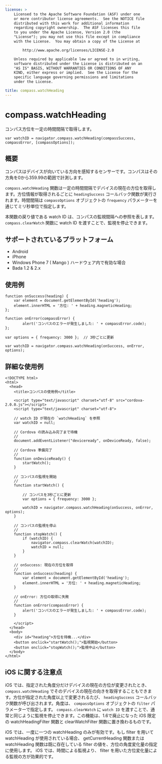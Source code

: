 ```yaml
---
license: >
    Licensed to the Apache Software Foundation (ASF) under one
    or more contributor license agreements.  See the NOTICE file
    distributed with this work for additional information
    regarding copyright ownership.  The ASF licenses this file
    to you under the Apache License, Version 2.0 (the
    "License"); you may not use this file except in compliance
    with the License.  You may obtain a copy of the License at

        http://www.apache.org/licenses/LICENSE-2.0

    Unless required by applicable law or agreed to in writing,
    software distributed under the License is distributed on an
    "AS IS" BASIS, WITHOUT WARRANTIES OR CONDITIONS OF ANY
    KIND, either express or implied.  See the License for the
    specific language governing permissions and limitations
    under the License.

title: compass.watchHeading
---
```


compass.watchHeading
====================

コンパス方位を一定の時間間隔で取得します。

    var watchID = navigator.compass.watchHeading(compassSuccess, compassError, [compassOptions]);

概要
-----------

コンパスはデバイスが向いている方向を感知するセンサーです。コンパスはその方角を0から359.99の範囲で計測します。

`compass.watchHeading` 関数は一定の時間間隔でデバイスの現在の方位を取得します。方位情報が取得されるごとに `headingSuccess` コールバック関数が実行されます。時間間隔は `compassOptions` オブジェクトの `frequency` パラメーターを通じてミリ秒単位で指定します。

本関数の戻り値である watch ID は、コンパスの監視間隔への参照を表します。 `compass.clearWatch` 関数に watch ID を渡すことで、監視を停止できます。

サポートされているプラットフォーム
-------------------

- Android
- iPhone
- Windows Phone 7 ( Mango ) ハードウェア内で有効な場合
- Bada 1.2 & 2.x


使用例
-------------

    function onSuccess(heading) {
        var element = document.getElementById('heading');
        element.innerHTML = '方位: ' + heading.magneticHeading;
    };

    function onError(compassError) {
            alert('コンパスのエラーが発生しました: ' + compassError.code);
    };

    var options = { frequency: 3000 };  // 3秒ごとに更新

    var watchID = navigator.compass.watchHeading(onSuccess, onError, options);

詳細な使用例
------------

    <!DOCTYPE html>
    <html>
      <head>
        <title>コンパスの使用例</title>

        <script type="text/javascript" charset="utf-8" src="cordova-2.0.0.js"></script>
        <script type="text/javascript" charset="utf-8">

        // watch ID が現在の `watchHeading` を参照
        var watchID = null;

        // Cordova の読み込み完了まで待機
        //
        document.addEventListener("deviceready", onDeviceReady, false);

        // Cordova 準備完了
        //
        function onDeviceReady() {
            startWatch();
        }

        // コンパスの監視を開始
        //
        function startWatch() {

            // コンパスを3秒ごとに更新
            var options = { frequency: 3000 };

            watchID = navigator.compass.watchHeading(onSuccess, onError, options);
        }

        // コンパスの監視を停止
        //
        function stopWatch() {
            if (watchID) {
                navigator.compass.clearWatch(watchID);
                watchID = null;
            }
        }

        // onSuccess: 現在の方位を取得
        //
        function onSuccess(heading) {
            var element = document.getElementById('heading');
            element.innerHTML = '方位: ' + heading.magneticHeading;
        }

        // onError: 方位の取得に失敗
        //
        function onError(compassError) {
            alert('コンパスのエラーが発生しました: ' + compassError.code);
        }

        </script>
      </head>
      <body>
        <div id="heading">方位を待機...</div>
        <button onclick="startWatch();">監視開始</button>
        <button onclick="stopWatch();">監視中止</button>
      </body>
    </html>

iOS に関する注意点
--------------

iOS では、指定された角度分だけデバイスの現在の方位が変更されたとき、 `compass.watchHeading` でそのデバイスの現在の向きを取得することもできます。方位が指定された角度以上で変更されるたび、 `headingSuccess` コールバック関数が呼び出されます。角度は、 `compassOptions` オブジェクトの `filter` パラメーターで指定します。 `compass.clearWatch` に `watch ID` を渡すことで、通常と同じように監視を停止できます。この機能は、1.6で廃止になった iOS 限定の watchHeadingFilter 関数と clearWatchFilter 関数に置き換わるものです。

iOS では、一度に一つの watchHeading のみが有効です。もし filter を用いて watchHeading が使用されている場合、 getCurrentHeading 関数または watchHeading 関数は既に存在している filter の値を、方位の角度変化量の指定に使用します。 iOS では、時間による監視より、 filter を用いた方位変化量による監視の方が効果的です。

